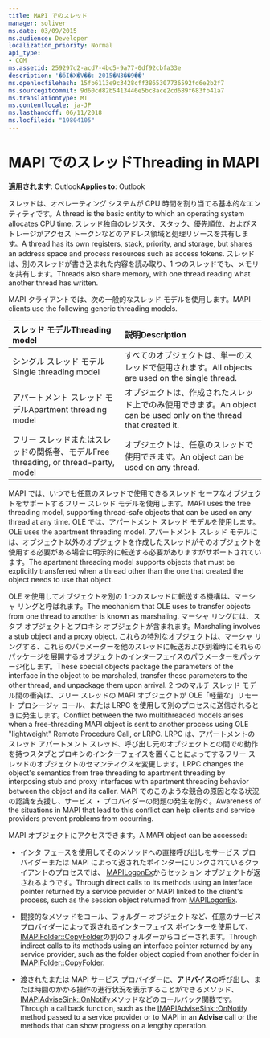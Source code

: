 ```yaml
---
title: MAPI でのスレッド
manager: soliver
ms.date: 03/09/2015
ms.audience: Developer
localization_priority: Normal
api_type:
- COM
ms.assetid: 259297d2-acd7-4bc5-9a77-0df92cbfa33e
description: '�ŏI�X�V��: 2015�N3��9��'
ms.openlocfilehash: 15fb6113e9c3428cff3865307736592fd6e2b2f7
ms.sourcegitcommit: 9d60cd82b5413446e5bc8ace2cd689f683fb41a7
ms.translationtype: MT
ms.contentlocale: ja-JP
ms.lasthandoff: 06/11/2018
ms.locfileid: "19804105"
---
```

# <a name="threading-in-mapi"></a><span data-ttu-id="66a71-103">MAPI でのスレッド</span><span class="sxs-lookup"><span data-stu-id="66a71-103">Threading in MAPI</span></span>

  
  
<span data-ttu-id="66a71-104">**適用されます**: Outlook</span><span class="sxs-lookup"><span data-stu-id="66a71-104">**Applies to**: Outlook</span></span> 
  
<span data-ttu-id="66a71-105">スレッドは、オペレーティング システムが CPU 時間を割り当てる基本的なエンティティです。</span><span class="sxs-lookup"><span data-stu-id="66a71-105">A thread is the basic entity to which an operating system allocates CPU time.</span></span> <span data-ttu-id="66a71-106">スレッド独自のレジスタ、スタック、優先順位、およびストレージがアクセス トークンなどのアドレス領域と処理リソースを共有します。</span><span class="sxs-lookup"><span data-stu-id="66a71-106">A thread has its own registers, stack, priority, and storage, but shares an address space and process resources such as access tokens.</span></span> <span data-ttu-id="66a71-107">スレッドは、別のスレッドが書き込まれた内容を読み取り、1 つのスレッドでも、メモリを共有します。</span><span class="sxs-lookup"><span data-stu-id="66a71-107">Threads also share memory, with one thread reading what another thread has written.</span></span>
  
<span data-ttu-id="66a71-108">MAPI クライアントでは、次の一般的なスレッド モデルを使用します。</span><span class="sxs-lookup"><span data-stu-id="66a71-108">MAPI clients use the following generic threading models.</span></span>
  
|<span data-ttu-id="66a71-109">**スレッド モデル**</span><span class="sxs-lookup"><span data-stu-id="66a71-109">**Threading model**</span></span>|<span data-ttu-id="66a71-110">**説明**</span><span class="sxs-lookup"><span data-stu-id="66a71-110">**Description**</span></span>|
|:-----|:-----|
|<span data-ttu-id="66a71-111">シングル スレッド モデル</span><span class="sxs-lookup"><span data-stu-id="66a71-111">Single threading model</span></span>  <br/> |<span data-ttu-id="66a71-112">すべてのオブジェクトは、単一のスレッドで使用されます。</span><span class="sxs-lookup"><span data-stu-id="66a71-112">All objects are used on the single thread.</span></span>  <br/> |
|<span data-ttu-id="66a71-113">アパートメント スレッド モデル</span><span class="sxs-lookup"><span data-stu-id="66a71-113">Apartment threading model</span></span>  <br/> |<span data-ttu-id="66a71-114">オブジェクトは、作成されたスレッド上でのみ使用できます。</span><span class="sxs-lookup"><span data-stu-id="66a71-114">An object can be used only on the thread that created it.</span></span>  <br/> |
|<span data-ttu-id="66a71-115">フリー スレッドまたはスレッドの関係者、モデル</span><span class="sxs-lookup"><span data-stu-id="66a71-115">Free threading, or thread-party, model</span></span>  <br/> |<span data-ttu-id="66a71-116">オブジェクトは、任意のスレッドで使用できます。</span><span class="sxs-lookup"><span data-stu-id="66a71-116">An object can be used on any thread.</span></span>  <br/> |
   
<span data-ttu-id="66a71-117">MAPI では、いつでも任意のスレッドで使用できるスレッド セーフなオブジェクトをサポートするフリー スレッド モデルを使用します。</span><span class="sxs-lookup"><span data-stu-id="66a71-117">MAPI uses the free threading model, supporting thread-safe objects that can be used on any thread at any time.</span></span> <span data-ttu-id="66a71-118">OLE では、アパートメント スレッド モデルを使用します。</span><span class="sxs-lookup"><span data-stu-id="66a71-118">OLE uses the apartment threading model.</span></span> <span data-ttu-id="66a71-119">アパートメント スレッド モデルには、オブジェクト以外のオブジェクトを作成したスレッドがそのオブジェクトを使用する必要がある場合に明示的に転送する必要がありますがサポートされています。</span><span class="sxs-lookup"><span data-stu-id="66a71-119">The apartment threading model supports objects that must be explicitly transferred when a thread other than the one that created the object needs to use that object.</span></span>
  
<span data-ttu-id="66a71-120">OLE を使用してオブジェクトを別の 1 つのスレッドに転送する機構は、マーシャ リングと呼ばれます。</span><span class="sxs-lookup"><span data-stu-id="66a71-120">The mechanism that OLE uses to transfer objects from one thread to another is known as marshaling.</span></span> <span data-ttu-id="66a71-121">マーシャ リングには、スタブ オブジェクトとプロキシ オブジェクトが含まれます。</span><span class="sxs-lookup"><span data-stu-id="66a71-121">Marshaling involves a stub object and a proxy object.</span></span> <span data-ttu-id="66a71-122">これらの特別なオブジェクトは、マーシャ リングする、これらのパラメーターを他のスレッドに転送および到着時にそれらのパッケージを展開するオブジェクトのインターフェイスのパラメーターをパッケージ化します。</span><span class="sxs-lookup"><span data-stu-id="66a71-122">These special objects package the parameters of the interface in the object to be marshaled, transfer these parameters to the other thread, and unpackage them upon arrival.</span></span> <span data-ttu-id="66a71-123">2 つのマルチ スレッド モデル間の衝突は、フリー スレッドの MAPI オブジェクトが OLE「軽量な」リモート プロシージャ コール、または LRPC を使用して別のプロセスに送信されるときに発生します。</span><span class="sxs-lookup"><span data-stu-id="66a71-123">Conflict between the two multithreaded models arises when a free-threading MAPI object is sent to another process using OLE "lightweight" Remote Procedure Call, or LRPC.</span></span> <span data-ttu-id="66a71-124">LRPC は、アパートメントのスレッド アパートメント スレッド、呼び出し元のオブジェクトとの間での動作を持つスタブとプロキシのインターフェイスを置くことによってするフリー スレッドのオブジェクトのセマンティクスを変更します。</span><span class="sxs-lookup"><span data-stu-id="66a71-124">LRPC changes the object's semantics from free threading to apartment threading by interposing stub and proxy interfaces with apartment threading behavior between the object and its caller.</span></span> <span data-ttu-id="66a71-125">MAPI でのこのような競合の原因となる状況の認識を支援し、サービス ・ プロバイダーの問題の発生を防ぐ。</span><span class="sxs-lookup"><span data-stu-id="66a71-125">Awareness of the situations in MAPI that lead to this conflict can help clients and service providers prevent problems from occurring.</span></span>
  
<span data-ttu-id="66a71-126">MAPI オブジェクトにアクセスできます。</span><span class="sxs-lookup"><span data-stu-id="66a71-126">A MAPI object can be accessed:</span></span>
  
- <span data-ttu-id="66a71-127">インタ フェースを使用してそのメソッドへの直接呼び出しをサービス プロバイダーまたは MAPI によって返されたポインターにリンクされているクライアントのプロセスでは、 [MAPILogonEx](mapilogonex.md)からセッション オブジェクトが返されるようです。</span><span class="sxs-lookup"><span data-stu-id="66a71-127">Through direct calls to its methods using an interface pointer returned by a service provider or MAPI linked to the client's process, such as the session object returned from [MAPILogonEx](mapilogonex.md).</span></span>
    
- <span data-ttu-id="66a71-128">間接的なメソッドをコール、フォルダー オブジェクトなど、任意のサービス プロバイダーによって返されるインターフェイス ポインターを使用して、 [IMAPIFolder::CopyFolder](imapifolder-copyfolder.md)の別のフォルダーからコピーされます。</span><span class="sxs-lookup"><span data-stu-id="66a71-128">Through indirect calls to its methods using an interface pointer returned by any service provider, such as the folder object copied from another folder in [IMAPIFolder::CopyFolder](imapifolder-copyfolder.md).</span></span>
    
- <span data-ttu-id="66a71-129">渡されたまたは MAPI サービス プロバイダーに、**アドバイス**の呼び出し、または時間のかかる操作の進行状況を表示することができるメソッド、 [IMAPIAdviseSink::OnNotify](imapiadvisesink-onnotify.md)メソッドなどのコールバック関数です。</span><span class="sxs-lookup"><span data-stu-id="66a71-129">Through a callback function, such as the [IMAPIAdviseSink::OnNotify](imapiadvisesink-onnotify.md) method passed to a service provider or to MAPI in an **Advise** call or the methods that can show progress on a lengthy operation.</span></span> 
    

